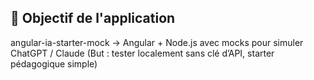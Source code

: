 ## 🎯 Objectif de l'application

angular-ia-starter-mock
→ Angular + Node.js avec mocks pour simuler ChatGPT / Claude
(But : tester localement sans clé d’API, starter pédagogique simple)